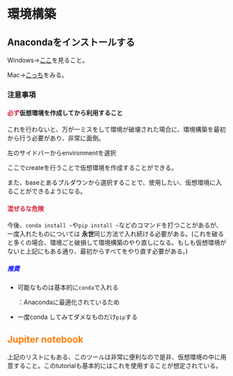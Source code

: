 # 環境構築

## Anacondaをインストールする

Windows→[ここ](https://www.python.jp/install/anaconda/windows/install.html)を見ること。

Mac→[こっち](https://www.python.jp/install/anaconda/macos/install.html)をみる。

### 注意事項

#### <span style="color:#D81F35; ">必ず</span>仮想環境を作成してから利用すること

これを行わないと、万が一ミスをして環境が破壊された場合に、環境構築を最初から行う必要があり、非常に面倒。

左のサイドバーからenvironmentを選択

ここでcreateを行うことで仮想環境を作成することができる。

また、baseとあるプルダウンから選択することで、使用したい、仮想環境に入ることができるようになる。

#### <span style="color:#D81F35; ">混ぜるな危険  </span>

今後、`conda install ~`や`pip install ~`などのコマンドを打つことがあるが、一度入れたものについては **永世**同じ方法で入れ続ける必要がある。(これを破ると多くの場合、環境ごと破損して環境構築のやり直しになる。もしも仮想環境がないと上記にもある通り、最初からすべてをやり直す必要がある。)

##### <span style="color:blue; ">推奨</span>

- 可能なものは基本的に`conda`で入れる

  ：Anacondaに最適化されているため

- 一度conda してみてダメなものだけ`pip`する

## <span style="color:#fd7e00; ">Jupiter notebook</span>

上記のリストにもある、このツールは非常に便利なので是非、仮想環境の中に用意すること。このtutorialも基本的にはこれを使用することが想定されている。